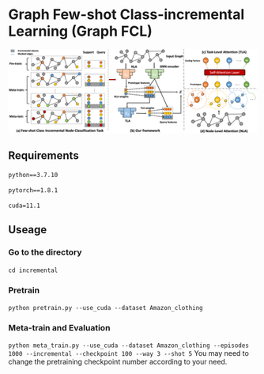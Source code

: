 # Graph Few-shot Class-incremental Learning (Graph FCL)
![Alt text](frame.png)
## Requirements
`python==3.7.10`

`pytorch==1.8.1`

`cuda=11.1`

## Useage
### Go to the directory
`cd incremental`
### Pretrain
`python pretrain.py --use_cuda --dataset Amazon_clothing` 
### Meta-train and Evaluation 
`python meta_train.py --use_cuda --dataset Amazon_clothing --episodes 1000 --incremental --checkpoint 100 --way 3 --shot 5`
You may need to change the pretraining checkpoint number according to your need.
